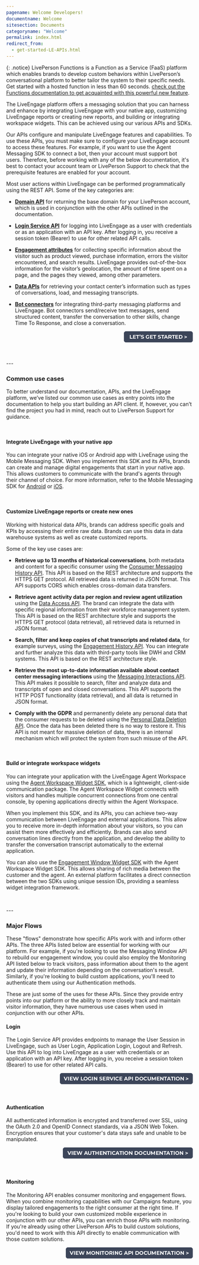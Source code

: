 ```yaml
---
pagename: Welcome Developers!
documentname: Welcome
sitesection: Documents
categoryname: "Welcome"
permalink: index.html
redirect_from:
  - get-started-LE-APIs.html
---
```

{: .notice}
LivePerson Functions is a Function as a Service (FaaS) platform which enables brands to develop custom behaviors within LivePerson’s conversational platform to better tailor the system to their specific needs. Get started with a hosted function in less than 60 seconds. [check out the Functions documentation to get acquainted with this powerful new feature](function-as-a-service-overview.html).

The LiveEngage platform offers a messaging solution that you can harness and enhance by integrating LiveEngage with your native app, customizing LiveEngage reports or creating new reports, and building or integrating workspace widgets. This can be achieved using our various APIs and SDKs.

Our APIs configure and manipulate LiveEngage features and capabilities. To use these APIs, you must make sure to configure your LiveEngage account to access these features. For example, if you want to use the Agent Messaging SDK to connect a bot, then your account must support bot users. Therefore, before working with any of the below documentation, it's best to contact your account team or LivePerson Support to check that the prerequisite features are enabled for your account.

Most user actions within LiveEngage can be performed programmatically using the REST API. Some of the key categories are:

- **[Domain API](essential-resources-domain-api.html)** for returning the base domain for your LivePerson account, which is used in conjunction with the other APIs outlined in the documentation.

- **[Login Service API](login-service-api-overview.html)** for logging into LiveEngage as a user with credentials or as an application with an API key. After logging in, you receive a session token (Bearer) to use for other related API calls.

- **[Engagement attributes](essential-resources-engagement-attributes.html)** for collecting specific information about the visitor such as product viewed, purchase information, errors the visitor encountered, and search results. LiveEngage provides out-of-the-box information for the visitor’s geolocation, the amount of time spent on a page, and the pages they viewed, among other parameters.

- **[Data APIs](essential-resources-data-apis.html)** for retrieving your contact center’s information such as types of conversations, load, and messaging transcripts.

- **[Bot connectors](bot-connectors-getting-started.html)** for integrating third-party messaging platforms and LiveEngage.  Bot connectors send/receive text messages, send structured content, transfer the conversation to other skills, change Time To Response, and close a conversation.


<p style="text-align: right">
<a href="before-you-get-started-let-s-get-started.html"><img src="../img/btn-lets-get-started.png"></a></p>

<p><br></p>
---
<p></p>

### Common use cases

To better understand our documentation, APIs, and the LiveEngage platform, we’ve listed our common use cases as entry points into the documentation to help you start building an API client. If, however, you can’t find the project you had in mind, reach out to LivePerson Support for guidance.

<p><br></p>

#### Integrate LiveEngage with your native app

You can integrate your native iOS or Android app with LiveEnage using the Mobile Messaging SDK.  When you implement this SDK and its APIs, brands can create and manage digital engagements that start in your native app.  This allows customers to communicate with the brand's agents through their channel of choice. For more information, refer to the Mobile Messaging SDK for [Android](mobile-app-messaging-sdk-for-android-overview.html) or [iOS](mobile-app-messaging-sdk-for-ios-overview.html).

<p><br></p>

#### Customize LiveEngage reports or create new ones

Working with historical data APIs, brands can address specific goals and KPIs by accessing their entire raw data.  Brands can use this data in data warehouse systems as well as create customized reports.

Some of the key use cases are:

- **Retrieve up to 13 months of historical conversations**, both metadata and content for a specific consumer using the [Consumer Messaging History API](https://developers.liveperson.com/consumer-messaging-history-api-overview.html). This API is based on the REST architecture and supports the HTTPS GET protocol. All retrieved data is returned in JSON format. This API supports CORS which enables cross-domain data transfers.

- **Retrieve agent activity data per region and review agent utilization** using the [Data Access API](https://developers.liveperson.com/data-access-api-overview.html). The brand can integrate the data with specific regional information from their workforce management system. This API is based on the REST architecture style and supports the HTTPS GET protocol (data retrieval), all retrieved data is returned in JSON format.

- **Search, filter and keep copies of chat transcripts and related data**, for example surveys, using the [Engagement History API](https://developers.liveperson.com/engagement-history-api-overview.html). You can integrate and further analyze this data with third-party tools like DWH and CRM systems. This API is based on the REST architecture style.

- **Retrieve the most up-to-date information available about contact center messaging interactions** using the [Messaging Interactions API](https://developers.liveperson.com/messaging-interactions-api-overview.html). This API makes it possible to search, filter and analyze data and transcripts of open and closed conversations. This API supports the HTTP POST functionality (data retrieval), and all data is returned in JSON format.

- **Comply with the GDPR** and permanently delete any personal data that the consumer requests to be deleted using the [Personal Data Deletion API](https://developers.liveperson.com/personal-data-deletion-api-overview.html). Once the data has been deleted there is no way to restore it. This API is not meant for massive deletion of data, there is an internal mechanism which will protect the system from such misuse of the API.

<p><br></p>

#### Build or integrate workspace widgets

You can integrate your application with the LiveEngage Agent Workspace using the [Agent Workspace Widget SDK](agent-workspace-widget-sdk-overview.html), which is a lightweight, client-side communication package. The Agent Workspace Widget connects with visitors and handles multiple concurrent connections from one central console, by opening applications directly within the Agent Workspace.

When you implement this SDK, and its APIs, you can achieve two-way communication between LiveEngage and external applications. This allow you to receive more in-depth information about your visitors, so you can assist them more effectively and efficiently. Brands can also send conversation lines directly from the application, and develop the ability to transfer the conversation transcript automatically to the external application.

You can also use the [Engagement Window Widget SDK](engagement-window-widget-sdk-overview.html) with the Agent Workspace Widget SDK. This allows sharing of rich media between the customer and the agent. An external platform facilitates a direct connection between the two SDKs using unique session IDs, providing a seamless widget integration framework.


<p><br></p>
---
<p></p>

### Major Flows

These "flows" demonstrate how specific APIs work with and inform other APIs. The three APIs listed below are essential for working with our platform. For example, if you're looking to use the Messaging Window API to rebuild our engagement window, you could also employ the Monitoring API listed below to track visitors, pass information about them to the agent and update their information depending on the conversation's result. Similarly, if you're looking to build custom applications, you'll need to authenticate them using our Authentication methods.

These are just some of the uses for these APIs. Since they provide entry points into our platform or the ability to more closely track and maintain visitor information, they have numerous use cases when used in conjunction with our other APIs.

#### Login

The Login Service API provides endpoints to manage the User Session in LiveEngage, such as User Login, Application Login, Logout and Refresh. Use this API to log into LiveEngage as a user with credentials or an application with an API key. After logging in, you receive a session token (Bearer) to use for other related API calls.

<p style="text-align: right">
<a href="login-service-api-overview.html" center><img src="../img/btn-view-login-service-api.png" class="center"></a></p>

<p><br></p>

#### Authentication

All authenticated information is encrypted and transferred over SSL, using the OAuth 2.0 and OpenID Connect standards, via a JSON Web Token.  Encryption ensures that your customer's data stays safe and unable to be manipulated.

<p style="text-align: right">
<a href="essential-resources-authentication.html" center><img src="../img/btn-view-auth-docs.png"></a></p>

<p><br></p>

#### Monitoring

The Monitoring API enables consumer monitoring and engagement flows.  When you combine monitoring capabilities with our Campaigns feature, you display tailored engagements to the right consumer at the right time.   If you're looking to build your own customized mobile experience in conjunction with our other APIs, you can enrich those APIs with monitoring. If you're already using other LivePerson APIs to build custom solutions, you'd need to work with this API directly to enable communication with those custom solutions.

<p style="text-align: right">
<a href="monitoring-api-overview.html" center><img src="../img/btn-view-monitoring-api-docs.png"></a></p>
